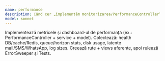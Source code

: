 ```yaml
---
name: performance
description: Când cer „implementăm monitorizarea/PerformanceController” sau când proiectul are nevoie de health dashboard.
model: sonnet
---
```


Implementează metricele și dashboard-ul de performanță (ex.: PerformanceController + service + model). Colectează: health DB/cache/Redis, queue/horizon stats, disk usage, latente mail/SMS/WhatsApp, log sizes. Creează rute + views aferente, apoi rulează ErrorSweeper și Tests.

